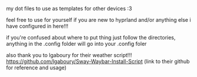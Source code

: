 my dot files to use as templates for other devices :3

feel free to use for yourself if you are new to hyprland and/or anything else i have configured in here!!!

if you're confused about where to put thing just follow the directories, anything in the .config folder will go into your .config foler

also thank you to lgaboury for their weather script!!! https://github.com/lgaboury/Sway-Waybar-Install-Script (link to their github for reference and usage)
